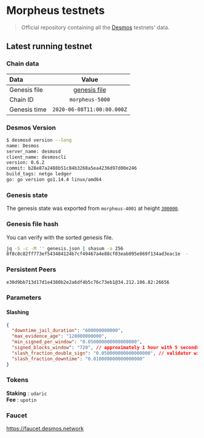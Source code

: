 # Morpheus testnets
> Official repository containing all the [Desmos](https://github.com/desmos-labs/desmos) testnets' data.

## Latest running testnet

### Chain data
| Data | Value | 
| :--- | :---: |
| Genesis file |  [genesis file](genesis.json) |
| Chain ID | `morpheus-5000` |
| Genesis time | `2020-06-08T11:00:00.000Z` |

### Desmos Version
```sh
$ desmosd version --long
name: Desmos
server_name: desmosd
client_name: desmoscli
version: 0.6.2
commit: b28e87a2488b51c84b3268a5ea4236d97d00e246
build_tags: netgo ledger
go: go version go1.14.4 linux/amd64
```

### Genesis state
The genesis state was exported from `morpheus-4001` at height [`300000`](https://morpheus-4001.desmos.network/blocks/300000).

### Genesis file hash
You can verify with the sorted genesis file.

```sh
jq -S -c -M '' genesis.json | shasum -a 256
8f8c8c82ff773ef543484124b7cf49467a4e88cf03eab095e869f134ad3eac1e  -
```

### Persistent Peers
```sh
e30d9bb713d17d1e4380b2e2a6df4b5c76c73eb1@34.212.106.82:26656
```

### Parameters

#### Slashing
```json
{
  "downtime_jail_duration": "600000000000",
  "max_evidence_age": "120000000000",
  "min_signed_per_window": "0.050000000000000000",
  "signed_blocks_window": "720", // approximately 1 hour with 5 seconds block
  "slash_fraction_double_sign": "0.050000000000000000", // validator will be jailed for downtime if missing 684 blocks in 1 hour
  "slash_fraction_downtime": "0.010000000000000000"
}
```

### Tokens
__Staking__ : `udaric` \
__Fee__ : `upotin`

### Faucet
https://faucet.desmos.network
